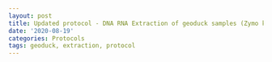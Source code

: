 ```yaml
---
layout: post
title: Updated protocol - DNA RNA Extraction of geoduck samples (Zymo kit)
date: '2020-08-19'
categories: Protocols
tags: geoduck, extraction, protocol
---
```

